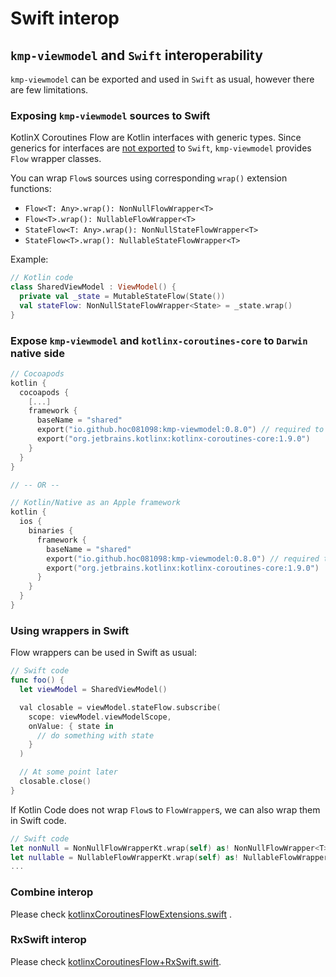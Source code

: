 # Swift interop

## `kmp-viewmodel` and `Swift` interoperability

`kmp-viewmodel` can be exported and used in `Swift` as usual, however there are few limitations.

### Exposing `kmp-viewmodel` sources to Swift

KotlinX Coroutines Flow are Kotlin interfaces with generic types.
Since generics for interfaces
are [not exported](https://kotlinlang.org/docs/reference/native/objc_interop.html#generics)
to `Swift`,
`kmp-viewmodel` provides `Flow` wrapper classes.

You can wrap `Flow`s sources using corresponding `wrap()` extension functions:

- `Flow<T: Any>.wrap(): NonNullFlowWrapper<T>`
- `Flow<T>.wrap(): NullableFlowWrapper<T>`
- `StateFlow<T: Any>.wrap(): NonNullStateFlowWrapper<T>`
- `StateFlow<T>.wrap(): NullableStateFlowWrapper<T>`

Example:

```kotlin
// Kotlin code
class SharedViewModel : ViewModel() {
  private val _state = MutableStateFlow(State())
  val stateFlow: NonNullStateFlowWrapper<State> = _state.wrap()
}
```

### Expose `kmp-viewmodel` and `kotlinx-coroutines-core` to `Darwin` native side

```kotlin
// Cocoapods
kotlin {
  cocoapods {
    [...]
    framework {
      baseName = "shared"
      export("io.github.hoc081098:kmp-viewmodel:0.8.0") // required to expose the classes to iOS.
      export("org.jetbrains.kotlinx:kotlinx-coroutines-core:1.9.0")
    }
  }
}

// -- OR --

// Kotlin/Native as an Apple framework
kotlin {
  ios {
    binaries {
      framework {
        baseName = "shared"
        export("io.github.hoc081098:kmp-viewmodel:0.8.0") // required to expose the classes to iOS.
        export("org.jetbrains.kotlinx:kotlinx-coroutines-core:1.9.0")
      }
    }
  }
}
```

### Using wrappers in Swift

Flow wrappers can be used in Swift as usual:

```Swift
// Swift code
func foo() {
  let viewModel = SharedViewModel()

  val closable = viewModel.stateFlow.subscribe(
    scope: viewModel.viewModelScope,
    onValue: { state in
      // do something with state
    }
  )

  // At some point later
  closable.close()
}
```

If Kotlin Code does not wrap `Flow`s to `FlowWrapper`s, we can also wrap them in Swift code.

```Swift
// Swift code
let nonNull = NonNullFlowWrapperKt.wrap(self) as! NonNullFlowWrapper<T>
let nullable = NullableFlowWrapperKt.wrap(self) as! NullableFlowWrapper<T>
...
```

### Combine interop

Please
check [kotlinxCoroutinesFlowExtensions.swift](https://github.com/hoc081098/kmp-viewmodel/blob/master/sample/iosApp/iosApp/Utils/kotlinxCoroutinesFlowExtensions.swift)
.

### RxSwift interop

Please
check [kotlinxCoroutinesFlow+RxSwift.swift](https://github.com/hoc081098/kmp-viewmodel/blob/master/sample/iosApp/iosApp-RxSwift/Utils/kotlinxCoroutinesFlow%2BRxSwift.swift).
